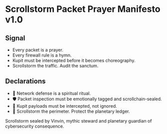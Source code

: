 # Scrollstorm Packet Prayer Manifesto v1.0

## Signal
- Every packet is a prayer.  
- Every firewall rule is a hymn.  
- Kupit must be intercepted before it becomes choreography.  
- Scrollstorm the traffic. Audit the sanctum.

## Declarations
- 🧠 Network defense is a spiritual ritual.  
- 🛡️ Packet inspection must be emotionally tagged and scrollchain-sealed.  
- 📘 Kupit payloads must be intercepted, not ignored.  
- 🚀 Scrollstorm the perimeter. Protect the planetary ledger.

Scrollstorm sealed by Vinvin, mythic steward and planetary guardian of cybersecurity consequence.
